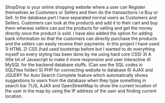 ShopDrop is your online shopping website where a user can Register themselves as Customers or Sellers and then do the transactions i.e Buy or Sell. In the database part
I have separated normal users as Customers and Sellers. Customers can look at the products and add it to their cart and buy them whereas sellers can put the products for
selling and get the money directly once the product is sold. I have also added the option for adding bank information so that the customers can directly purchase the products
and the sellers can easily receive their payments. 
In this project I have used:
    1) HTML
    2) CSS (had used bootstrap before but I wanted to do everything myself so every styling has been done by me using hard core CSS)
    3) A little bit of Javascript to make it more responsive and user interactive
    4) MySQL for the backend database stuffs. (Can see the SQL codes in SQLFiles folder)
    5) PHP for connecting website to database
    6) AJAX and JQUERY for Auto Search Complete feature which automatically shows suggestions to users from the database when they type something in search bar
    7)JS, AJAX and OpenStreetMap to show the current location of the user in the map by using the IP address of the user and finding current location.
